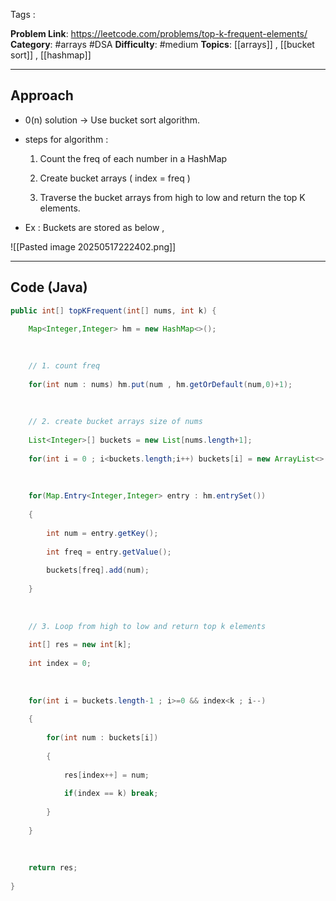 Tags : 



**Problem Link**: https://leetcode.com/problems/top-k-frequent-elements/ 
**Category**: #arrays #DSA
**Difficulty**: #medium 
**Topics**: [[arrays]] , [[bucket sort]] , [[hashmap]]

---

## Approach

- 0(n) solution -> Use bucket sort algorithm.  
  
- steps for algorithm :

	1. Count the freq of each number in a HashMap
	
	2. Create bucket arrays ( index = freq )
	
	3. Traverse the bucket arrays from high to low and return the top K elements.
	   
- Ex : Buckets are stored as below , 
	
![[Pasted image 20250517222402.png]]


---

## Code (Java)

```java
public int[] topKFrequent(int[] nums, int k) {

	Map<Integer,Integer> hm = new HashMap<>();
	
	  
	
	// 1. count freq
	
	for(int num : nums) hm.put(num , hm.getOrDefault(num,0)+1);
	
	  
	
	// 2. create bucket arrays size of nums
	
	List<Integer>[] buckets = new List[nums.length+1];
	
	for(int i = 0 ; i<buckets.length;i++) buckets[i] = new ArrayList<>();
	
	  
	
	for(Map.Entry<Integer,Integer> entry : hm.entrySet())
	
	{
	
		int num = entry.getKey();
		
		int freq = entry.getValue();
		
		buckets[freq].add(num);
	
	}
	
	  
	
	// 3. Loop from high to low and return top k elements
	
	int[] res = new int[k];
	
	int index = 0;
	
	  
	
	for(int i = buckets.length-1 ; i>=0 && index<k ; i--)
	
	{
	
		for(int num : buckets[i])
	
		{
		
			res[index++] = num;
			
			if(index == k) break;
		
		}
	
	}
	
	  
	
	return res;
	
}

```


